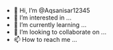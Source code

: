 - 👋 Hi, I’m @Aqsanisar12345
- 👀 I’m interested in ...
- 🌱 I’m currently learning ...
- 💞️ I’m looking to collaborate on ...
- 📫 How to reach me ...

<!---
Aqsanisar12345/Aqsanisar12345 is a ✨ special ✨ repository because its `README.md` (this file) appears on your GitHub profile.
You can click the Preview link to take a look at your changes.
--->

